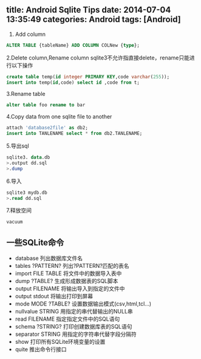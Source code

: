 title: Android Sqlite Tips
date: 2014-07-04 13:35:49
categories: Android
tags: [Android]
---
1. Add column
```sql
ALTER TABLE {tableName} ADD COLUMN COLNew {type};
```
2.Delete column,Rename column
sqlite3不允许指直接delete，rename只能进行以下操作
```sql
create table temp(id integer PRIMARY KEY,code varchar(255));
insert into temp(id,code) select id ,code from t;
```
3.Rename table
```sql
alter table foo rename to bar
```
4.Copy data from one sqlite file to another
```sql
attach 'database2file' as db2;
insert into TANLENAME select * from db2.TANLENAME;
```
5.导出sql
```sql
sqlite3. data.db
>.output dd.sql
>.dump
```
6.导入
```sql
sqlite3 mydb.db
>.read dd.sql
```
7.释放空间
```sql
vacuum
```
## 一些SQLite命令
- database 列出数据库文件名
- tables ?PATTERN? 列出?PATTERN?匹配的表名
- import FILE TABLE 将文件中的数据导入表中
- dump ?TABLE? 生成形成数据表的SQL脚本
- output FILENAME 将输出导入到指定的文件中
- output stdout 将输出打印到屏幕
- mode MODE ?TABLE? 设置数据输出模式(csv,html,tcl...)
- nullvalue STRING 用指定的串代替输出的NULL串
- read FILENAME 指定指定文件中的SQL语句
- schema ?STRING? 打印创建数据库表的SQL语句
- separator STRING 用指定的字符串代替字段分隔符
- show 打印所有SQLite环境变量的设置
- quite 推出命令行接口